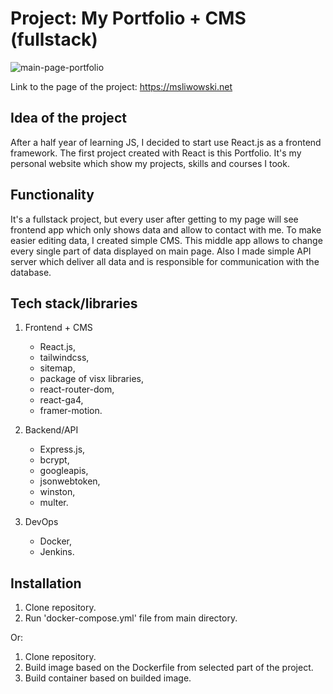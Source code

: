 # Project: My Portfolio + CMS (fullstack)

![main-page-portfolio](https://api.msliwowski.net/images/dfad08a3-7d33-49db-9430-ffb2f2ee0191/mainpage.png)

Link to the page of the project: https://msliwowski.net

## Idea of the project

After a half year of learning JS, I decided to start use React.js as a frontend framework. The first project created with React is this Portfolio. It's my personal website which show my projects, skills and courses I took.

## Functionality

It's a fullstack project, but every user after getting to my page will see frontend app which only shows data and allow to contact with me. To make easier editing data, I created simple CMS. This middle app allows to change every single part of data displayed on main page. Also I made simple API server which deliver all data and is responsible for communication with the database.

## Tech stack/libraries

  1. Frontend + CMS

     - React.js,
     - tailwindcss,
     - sitemap,
     - package of visx libraries,
     - react-router-dom,
     - react-ga4,
     - framer-motion.

  2. Backend/API

     - Express.js,
     - bcrypt,
     - googleapis,
     - jsonwebtoken,
     - winston,
     - multer.

  3. DevOps

     - Docker,
     - Jenkins.

## Installation

  1. Clone repository.
  2. Run 'docker-compose.yml' file from main directory.

  Or:

  1. Clone repository. 
  2. Build image based on the Dockerfile from selected part of the project.
  3. Build container based on builded image.
